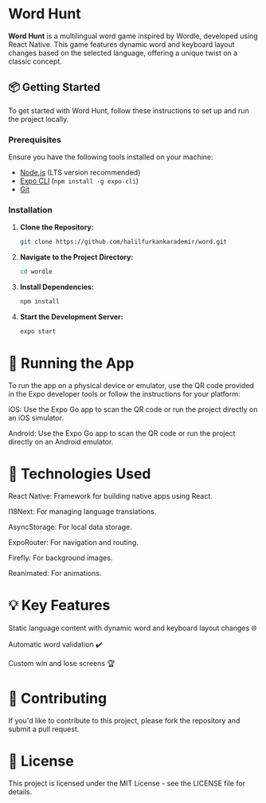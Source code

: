 # Word Hunt

**Word Hunt** is a multilingual word game inspired by Wordle, developed using React Native. This game features dynamic word and keyboard layout changes based on the selected language, offering a unique twist on a classic concept.

## 📦 Getting Started

To get started with Word Hunt, follow these instructions to set up and run the project locally.

### Prerequisites

Ensure you have the following tools installed on your machine:
- [Node.js](https://nodejs.org/) (LTS version recommended)
- [Expo CLI](https://docs.expo.dev/get-started/installation/) (`npm install -g expo-cli`)
- [Git](https://git-scm.com/)

### Installation

1. **Clone the Repository:**

   ```bash
   git clone https://github.com/halilfurkankarademir/word.git
   
2. **Navigate to the Project Directory:**

   ```bash
   cd wordle

3. **Install Dependencies:**

   ```bash
   npm install

4. **Start the Development Server:**

   ```bash
   expo start

# 🚀 Running the App

To run the app on a physical device or emulator, use the QR code provided in the Expo developer tools or follow the instructions for your platform:

iOS: Use the Expo Go app to scan the QR code or run the project directly on an iOS simulator.

Android: Use the Expo Go app to scan the QR code or run the project directly on an Android emulator.

# 🔧 Technologies Used
React Native: Framework for building native apps using React.

I18Next: For managing language translations.

AsyncStorage: For local data storage.

ExpoRouter: For navigation and routing.

Firefly: For background images.

Reanimated: For animations.

# 💡 Key Features

Static language content with dynamic word and keyboard layout changes 🌐

Automatic word validation ✔️

Custom win and lose screens 🏆

# 🤝 Contributing
If you'd like to contribute to this project, please fork the repository and submit a pull request.

# 📜 License

This project is licensed under the MIT License - see the LICENSE file for details.
